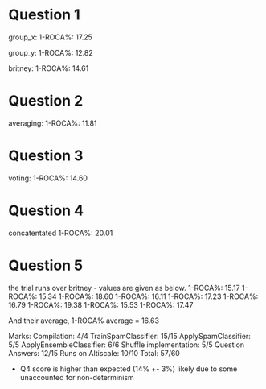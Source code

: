 Question 1
==============
group_x:
1-ROCA%: 17.25

group_y:
1-ROCA%: 12.82

britney:
1-ROCA%: 14.61

Question 2
==============
averaging:
1-ROCA%: 11.81

Question 3
==============
voting:
1-ROCA%: 14.60

Question 4
==============
concatentated
1-ROCA%: 20.01

Question 5
==============
the trial runs over britney - values are given as below.
1-ROCA%: 15.17
1-ROCA%: 15.34
1-ROCA%: 18.60
1-ROCA%: 16.11
1-ROCA%: 17.23
1-ROCA%: 16.79
1-ROCA%: 19.38
1-ROCA%: 15.53
1-ROCA%: 17.47

And their average,
1-ROCA% average = 16.63

Marks:
Compilation: 4/4
TrainSpamClassifier: 15/15
ApplySpamClassifier: 5/5
ApplyEnsembleClassifier: 6/6
Shuffle implementation: 5/5
Question Answers: 12/15
Runs on Altiscale: 10/10
Total: 57/60

- Q4 score is higher than expected (14% +- 3%) likely due to some unaccounted for non-determinism

